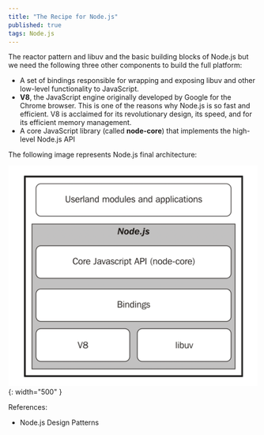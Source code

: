 ```yaml
---
title: "The Recipe for Node.js"
published: true
tags: Node.js
---
```


The reactor pattern and libuv and the basic building blocks of Node.js but we
need the following three other components to build the full platform:

- A set of bindings responsible for wrapping and exposing libuv and other
  low-level functionality to JavaScript.
- **V8**, the JavaScript engine originally developed by Google for the Chrome
  browser. This is one of the reasons why Node.js is so fast and efficient. V8
  is acclaimed for its revolutionary design, its speed, and for its efficient
  memory management.
- A core JavaScript library (called **node-core**) that implements the
  high-level Node.js API

The following image represents Node.js final architecture:

![Node.js Architecture](/../../assets/Node.js-Architecture.png){: width="500" }

References:

- Node.js Design Patterns
